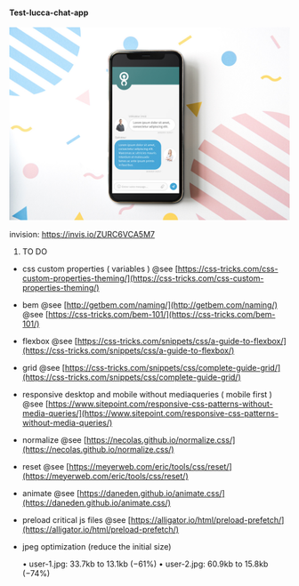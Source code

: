 
#### Test-lucca-chat-app ####


![Sample](https://github.com/mllemartins/test-lucca-chat-app/blob/master/ui/chat-app-mockup.jpg?raw=true)

invision: https://invis.io/ZURC6VCA5M7

1. TO DO

- css custom properties ( variables )
  @see [https://css-tricks.com/css-custom-properties-theming/](https://css-tricks.com/css-custom-properties-theming/)

- bem
  @see [http://getbem.com/naming/](http://getbem.com/naming/)
  @see [https://css-tricks.com/bem-101/](https://css-tricks.com/bem-101/)

- flexbox
  @see [https://css-tricks.com/snippets/css/a-guide-to-flexbox/](https://css-tricks.com/snippets/css/a-guide-to-flexbox/)

- grid
  @see [https://css-tricks.com/snippets/css/complete-guide-grid/](https://css-tricks.com/snippets/css/complete-guide-grid/)

- responsive desktop and mobile without mediaqueries ( mobile first )
  @see [https://www.sitepoint.com/responsive-css-patterns-without-media-queries/](https://www.sitepoint.com/responsive-css-patterns-without-media-queries/)

- normalize
  @see [https://necolas.github.io/normalize.css/](https://necolas.github.io/normalize.css/)

- reset
  @see [https://meyerweb.com/eric/tools/css/reset/](https://meyerweb.com/eric/tools/css/reset/)

- animate
  @see [https://daneden.github.io/animate.css/](https://daneden.github.io/animate.css/)

- preload critical js files
  @see [https://alligator.io/html/preload-prefetch/](https://alligator.io/html/preload-prefetch/)

- jpeg optimization (reduce the initial size)

  • user-1.jpg: 33.7kb to 13.1kb (−61%)
  • user-2.jpg: 60.9kb to 15.8kb (−74%)
